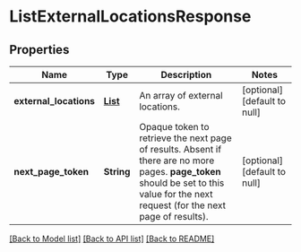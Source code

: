 # ListExternalLocationsResponse
## Properties

| Name | Type | Description | Notes |
|------------ | ------------- | ------------- | -------------|
| **external\_locations** | [**List**](ExternalLocationInfo.md) | An array of external locations. | [optional] [default to null] |
| **next\_page\_token** | **String** | Opaque token to retrieve the next page of results. Absent if there are no more pages. __page_token__ should be set to this value for the next request (for the next page of results). | [optional] [default to null] |

[[Back to Model list]](../README.md#documentation-for-models) [[Back to API list]](../README.md#documentation-for-api-endpoints) [[Back to README]](../README.md)

